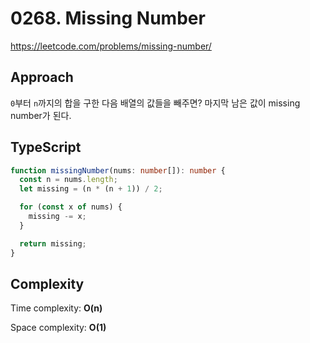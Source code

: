 # 0268. Missing Number

https://leetcode.com/problems/missing-number/

## Approach

`0`부터 `n`까지의 합을 구한 다음 배열의 값들을 빼주면? 마지막 남은 값이 missing number가 된다.

## TypeScript

```ts
function missingNumber(nums: number[]): number {
  const n = nums.length;
  let missing = (n * (n + 1)) / 2;

  for (const x of nums) {
    missing -= x;
  }

  return missing;
}
```

## Complexity

Time complexity: **O(n)**

Space complexity: **O(1)**

